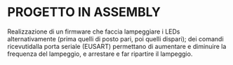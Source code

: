 # PROGETTO IN ASSEMBLY
Realizzazione di un firmware che faccia lampeggiare i LEDs alternativamente (prima quelli di posto pari, poi quelli dispari); dei comandi ricevutidalla porta seriale (EUSART) permettano di aumentare e diminuire la frequenza del lampeggio, e arrestare e far ripartire il lampeggio.
